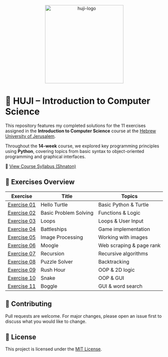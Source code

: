 <p align="center">
  <img src="https://upload.wikimedia.org/wikipedia/commons/thumb/4/4d/Hebrew_University_Logo.svg/1200px-Hebrew_University_Logo.svg.png" alt="huji-logo" height="250px">
</p>

# 📘 HUJI – Introduction to Computer Science

This repository features my completed solutions for the 11 exercises assigned in the **Introduction to Computer Science** course at the [Hebrew University of Jerusalem](https://new.huji.ac.il/).

Throughout the **14-week** course, we explored key programming principles using **Python**, covering topics from basic syntax to object-oriented programming and graphical interfaces.

🔗 [View Course Syllabus (Shnaton)](https://shnaton.huji.ac.il/index.php/NewSyl/67101/2/2025/)




## 📂 Exercises Overview

| Exercise | Title | Topics |
|----------|-------|--------|
| [Exercise 01](./Exercise%2001) | Hello Turtle | Basic Python & Turtle |
| [Exercise 02](./Exercise%2002) | Basic Problem Solving | Functions & Logic |
| [Exercise 03](./Exercise%2003) | Loops | Loops & User Input |
| [Exercise 04](./Exercise%2004) | Battleships | Game implementation |
| [Exercise 05](./Exercise%2005) | Image Processing | Working with images |
| [Exercise 06](./Exercise%2006) | Moogle | Web scraping & page rank |
| [Exercise 07](./Exercise%2007) | Recursion | Recursive algorithms |
| [Exercise 08](./Exercise%2008) | Puzzle Solver | Backtracking |
| [Exercise 09](./Exercise%2009) | Rush Hour | OOP & 2D logic |
| [Exercise 10](./Exercise%2010) | Snake | OOP & GUI |
| [Exercise 11](./Exercise%2011) | Boggle | GUI & word search |




## 🤝 Contributing

Pull requests are welcome. For major changes, please open an issue first to discuss what you would like to change.



## 📄 License

This project is licensed under the [MIT License](https://choosealicense.com/licenses/mit/).
